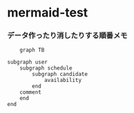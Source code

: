 # mermaid-test

### データ作ったり消したりする順番メモ

```mermaid
	graph TB

subgraph user
	subgraph schedule
		subgraph candidate
			availability
		end
	comment
	end
end
 
```
